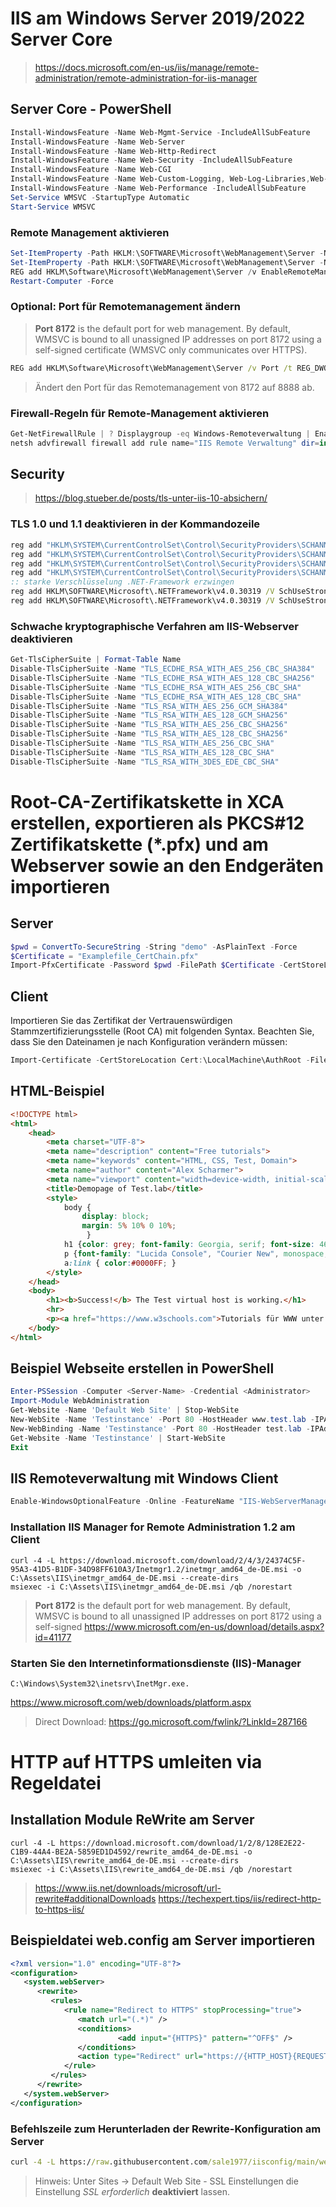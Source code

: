 # IIS am Windows Server 2019/2022 Server Core
> https://docs.microsoft.com/en-us/iis/manage/remote-administration/remote-administration-for-iis-manager

## Server Core - PowerShell
```PowerShell
Install-WindowsFeature -Name Web-Mgmt-Service -IncludeAllSubFeature
Install-WindowsFeature -Name Web-Server
Install-WindowsFeature -Name Web-Http-Redirect
Install-WindowsFeature -Name Web-Security -IncludeAllSubFeature
Install-WindowsFeature -Name Web-CGI
Install-WindowsFeature -Name Web-Custom-Logging, Web-Log-Libraries,Web-Request-Monitor, Web-Http-Tracing
Install-WindowsFeature -Name Web-Performance -IncludeAllSubFeature
Set-Service WMSVC -StartupType Automatic
Start-Service WMSVC
```
###  Remote Management aktivieren
```PowerShell
Set-ItemProperty -Path HKLM:\SOFTWARE\Microsoft\WebManagement\Server -Name RequiresWindowsCredentials -Value 1 -Type DWORD -Force
Set-ItemProperty -Path HKLM:\SOFTWARE\Microsoft\WebManagement\Server -Name EnableRemoteManagement -Value 1 -Force
REG add HKLM\Software\Microsoft\WebManagement\Server /v EnableRemoteManagement /t REG_DWORD /d 1 /f
Restart-Computer -Force
```
### Optional: Port für Remotemanagement ändern
> **Port 8172** is the default port for web management. By default, WMSVC is bound to all unassigned IP addresses on port 8172 using a self-signed certificate (WMSVC only communicates over HTTPS).
```cmd
REG add HKLM\Software\Microsoft\WebManagement\Server /v Port /t REG_DWORD /d 8888 /f
```
> Ändert den Port für das Remotemanagement von 8172 auf 8888 ab.
### Firewall-Regeln für Remote-Management aktivieren
```PowerShell
Get-NetFirewallRule | ? Displaygroup -eq Windows-Remoteverwaltung | Enable-NetFirewallRule
netsh advfirewall firewall add rule name="IIS Remote Verwaltung" dir=in action=allow service=WMSVC
```
## Security
> https://blog.stueber.de/posts/tls-unter-iis-10-absichern/

### TLS 1.0 und 1.1 deaktivieren in der Kommandozeile
```cmd 
reg add "HKLM\SYSTEM\CurrentControlSet\Control\SecurityProviders\SCHANNEL\Protocols\TLS 1.0\Client" /v "Enabled" /t REG_DWORD /d 0 /f > nul 2>&1
reg add "HKLM\SYSTEM\CurrentControlSet\Control\SecurityProviders\SCHANNEL\Protocols\TLS 1.1\Client" /v "Enabled" /t REG_DWORD /d 0 /f > nul 2>&1
reg add "HKLM\SYSTEM\CurrentControlSet\Control\SecurityProviders\SCHANNEL\Protocols\TLS 1.0\Server" /v "Enabled" /t REG_DWORD /d 0 /f > nul 2>&1
reg add "HKLM\SYSTEM\CurrentControlSet\Control\SecurityProviders\SCHANNEL\Protocols\TLS 1.1\Server" /v "Enabled" /t REG_DWORD /d 0 /f > nul 2>&1
:: starke Verschlüsselung .NET-Framework erzwingen
reg add HKLM\SOFTWARE\Microsoft\.NETFramework\v4.0.30319 /V SchUseStrongCrypto /T REG_DWORD /D 1 /f >NUL 2>&1
reg add HKLM\SOFTWARE\Microsoft\.NETFramework\v4.0.30319 /V SchUseStrongCrypto /T REG_DWORD /D 1 /reg:64 /f >NUL 2>&1
```
### Schwache kryptographische Verfahren am IIS-Webserver deaktivieren
```PowerShell
Get-TlsCipherSuite | Format-Table Name 
Disable-TlsCipherSuite -Name "TLS_ECDHE_RSA_WITH_AES_256_CBC_SHA384"
Disable-TlsCipherSuite -Name "TLS_ECDHE_RSA_WITH_AES_128_CBC_SHA256"
Disable-TlsCipherSuite -Name "TLS_ECDHE_RSA_WITH_AES_256_CBC_SHA"
Disable-TlsCipherSuite -Name "TLS_ECDHE_RSA_WITH_AES_128_CBC_SHA"
Disable-TlsCipherSuite -Name "TLS_RSA_WITH_AES_256_GCM_SHA384"
Disable-TlsCipherSuite -Name "TLS_RSA_WITH_AES_128_GCM_SHA256"
Disable-TlsCipherSuite -Name "TLS_RSA_WITH_AES_256_CBC_SHA256"
Disable-TlsCipherSuite -Name "TLS_RSA_WITH_AES_128_CBC_SHA256"
Disable-TlsCipherSuite -Name "TLS_RSA_WITH_AES_256_CBC_SHA"
Disable-TlsCipherSuite -Name "TLS_RSA_WITH_AES_128_CBC_SHA"
Disable-TlsCipherSuite -Name "TLS_RSA_WITH_3DES_EDE_CBC_SHA"
```
# Root-CA-Zertifikatskette in XCA erstellen, exportieren als PKCS#12 Zertifikatskette (*.pfx) und am Webserver sowie an den Endgeräten importieren
## Server
```PowerShell
$pwd = ConvertTo-SecureString -String "demo" -AsPlainText -Force
$Certificate = "Examplefile_CertChain.pfx"
Import-PfxCertificate -Password $pwd -FilePath $Certificate -CertStoreLocation Cert:\LocalMachine\My -Exportable # optional if i want the private key to be exportable
```

## Client
Importieren Sie das Zertifikat der Vertrauenswürdigen Stammzertifizierungsstelle (Root CA) mit folgenden Syntax. Beachten Sie, dass Sie den Dateinamen je nach Konfiguration verändern müssen:
```PowerShell
Import-Certificate -CertStoreLocation Cert:\LocalMachine\AuthRoot -FilePath $env:USERPROFILE\Desktop\PublicCert.cer -Confirm:0
```

## HTML-Beispiel
```HTML
<!DOCTYPE html>
<html>
    <head>
        <meta charset="UTF-8">
        <meta name="description" content="Free tutorials">
        <meta name="keywords" content="HTML, CSS, Test, Domain">
        <meta name="author" content="Alex Scharmer">
        <meta name="viewport" content="width=device-width, initial-scale=1.0">
        <title>Demopage of Test.lab</title>
        <style>
            body {
                display: block;
                margin: 5% 10% 0 10%;
                 }
            h1 {color: grey; font-family: Georgia, serif; font-size: 46px;}
            p {font-family: "Lucida Console", "Courier New", monospace;}
            a:link { color:#0000FF; }
        </style>
    </head>
    <body>
        <h1><b>Success!</b> The Test virtual host is working.</h1>
        <hr>
        <p><a href="https://www.w3schools.com">Tutorials für WWW unter W3Schools.com</a></p>
    </body>
</html>
``` 

## Beispiel Webseite erstellen in PowerShell
```PowerShell
Enter-PSSession -Computer <Server-Name> -Credential <Administrator>
Import-Module WebAdministration
Get-Website -Name 'Default Web Site' | Stop-WebSite
New-WebSite -Name 'Testinstance' -Port 80 -HostHeader www.test.lab -IPAddress "*" -PhysicalPath "C:\inetpub/wwwroot/testlab"
New-WebBinding -Name 'Testinstance' -Port 80 -HostHeader test.lab -IPAddress "*"
Get-Website -Name 'Testinstance' | Start-WebSite
Exit
```
## IIS Remoteverwaltung mit Windows Client
```PowerShell
Enable-WindowsOptionalFeature -Online -FeatureName "IIS-WebServerManagementTools" -All
```
### Installation IIS Manager for Remote Administration 1.2 am Client
```
curl -4 -L https://download.microsoft.com/download/2/4/3/24374C5F-95A3-41D5-B1DF-34D98FF610A3/Inetmgr1.2/inetmgr_amd64_de-DE.msi -o C:\Assets\IIS\inetmgr_amd64_de-DE.msi --create-dirs
msiexec -i C:\Assets\IIS\inetmgr_amd64_de-DE.msi /qb /norestart
```
> **Port 8172** is the default port for web management. By default, WMSVC is bound to all unassigned IP addresses on port 8172 using a self-signed 
> https://www.microsoft.com/en-us/download/details.aspx?id=41177
### Starten Sie den Internetinformationsdienste (IIS)-Manager
```
C:\Windows\System32\inetsrv\InetMgr.exe.
```

https://www.microsoft.com/web/downloads/platform.aspx
> Direct Download: https://go.microsoft.com/fwlink/?LinkId=287166

# HTTP auf HTTPS umleiten via Regeldatei
## Installation Module ReWrite am Server
```
curl -4 -L https://download.microsoft.com/download/1/2/8/128E2E22-C1B9-44A4-BE2A-5859ED1D4592/rewrite_amd64_de-DE.msi -o C:\Assets\IIS\rewrite_amd64_de-DE.msi --create-dirs
msiexec -i C:\Assets\IIS\rewrite_amd64_de-DE.msi /qb /norestart
```
> https://www.iis.net/downloads/microsoft/url-rewrite#additionalDownloads
https://techexpert.tips/iis/redirect-http-to-https-iis/
## Beispieldatei web.config am Server importieren
```XML
<?xml version="1.0" encoding="UTF-8"?>
<configuration>
   <system.webServer>
      <rewrite>
         <rules>
            <rule name="Redirect to HTTPS" stopProcessing="true">
               <match url="(.*)" />
               <conditions>
                        <add input="{HTTPS}" pattern="^OFF$" />
               </conditions>
               <action type="Redirect" url="https://{HTTP_HOST}{REQUEST_URI}" appendQueryString="false" redirectType="Permanent" />
            </rule>
         </rules>
      </rewrite>
   </system.webServer>
</configuration>
```
### Befehlszeile zum Herunterladen der Rewrite-Konfiguration am Server
```cmd
curl -4 -L https://raw.githubusercontent.com/sale1977/iisconfig/main/web.config -o C:\inetpub/wwwroot/web.config --create-dirs
```
> Hinweis: Unter Sites -> Default Web Site - SSL Einstellungen die Einstellung *SSL erforderlich* **deaktiviert** lassen.
